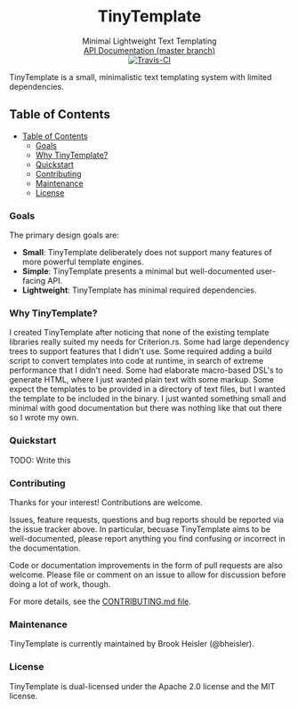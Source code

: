 <h1 align="center">TinyTemplate</h1>

<div align="center">Minimal Lightweight Text Templating</div>

<div align="center">
    <a href="https://bheisler.github.io/TinyTemplate/tinytemplate/index.html">API Documentation (master branch)</a>
</div>

<div align="center">
	<a href="https://travis-ci.org/bheisler/TinyTemplate">
        <img src="https://travis-ci.org/bheisler/TinyTemplate.svg?branch=master" alt="Travis-CI">
    </a>
</div>

TinyTemplate is a small, minimalistic text templating system with limited dependencies.

## Table of Contents
- [Table of Contents](#table-of-contents)
  - [Goals](#goals)
  - [Why TinyTemplate?](#why-tinytemplate)
  - [Quickstart](#quickstart)
  - [Contributing](#contributing)
  - [Maintenance](#maintenance)
  - [License](#license)

### Goals

 The primary design goals are:

 - __Small__: TinyTemplate deliberately does not support many features of more powerful template engines.
 - __Simple__: TinyTemplate presents a minimal but well-documented user-facing API.
 - __Lightweight__: TinyTemplate has minimal required dependencies.

### Why TinyTemplate?

I created TinyTemplate after noticing that none of the existing template libraries really suited my
needs for Criterion.rs. Some had large dependency trees to support features that I didn't use. Some
required adding a build script to convert templates into code at runtime, in search of extreme
performance that I didn't need. Some had elaborate macro-based DSL's to generate HTML, where I just
wanted plain text with some markup. Some expect the templates to be provided in a directory of text
files, but I wanted the template to be included in the binary. I just wanted something small and 
minimal with good documentation but there was nothing like that out there so I wrote my own.

### Quickstart

TODO: Write this

### Contributing

Thanks for your interest! Contributions are welcome.

Issues, feature requests, questions and bug reports should be reported via the issue tracker above.
In particular, becuase TinyTemplate aims to be well-documented, please report anything you find
confusing or incorrect in the documentation.

Code or documentation improvements in the form of pull requests are also welcome. Please file or
comment on an issue to allow for discussion before doing a lot of work, though.

For more details, see the [CONTRIBUTING.md file](https://github.com/bheisler/TinyTemplate/blob/master/CONTRIBUTING.md).

### Maintenance

TinyTemplate is currently maintained by Brook Heisler (@bheisler).

### License

TinyTemplate is dual-licensed under the Apache 2.0 license and the MIT license.
